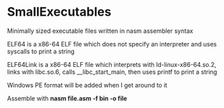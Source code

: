 # SmallExecutables
Minimally sized executable files written in nasm assembler syntax

ELF64 is a x86-64 ELF file which does not specify an interpreter and uses syscalls to print a string

ELF64Link is a x86-64 ELF file which interprets with ld-linux-x86-64.so.2, links with libc.so.6, calls \_\_libc_start_main, then uses printf to print a string

Windows PE format will be added when I get around to it

Assemble with **nasm file.asm -f bin -o file**
